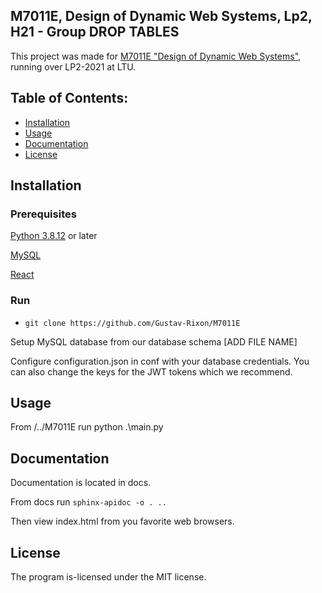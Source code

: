 ## M7011E, Design of Dynamic Web Systems, Lp2, H21 - Group DROP TABLES

This project was made for [M7011E "Design of Dynamic Web Systems"](https://www.ltu.se/edu/course/M70/M7011E/M7011E-Design-av-dynamiska-webbsystem-1.68712?kursView=kursplan&l=en), running over LP2-2021 at LTU.

## Table of Contents:

-  [Installation](#installation)
-  [Usage](#usage)
-  [Documentation](#documentation)
-  [License](#license)


## Installation

### Prerequisites
  [Python 3.8.12](https://www.python.org/) or later
  
  [MySQL](https://www.mysql.com/)
  
  [React](https://reactjs.org/)

### Run
  * `git clone https://github.com/Gustav-Rixon/M7011E`
  
  Setup MySQL database from our database schema [ADD FILE NAME]
  
  Configure configuration.json in conf with your database credentials. You can also change the keys for the JWT tokens which we recommend. 
  
## Usage

From /../M7011E run python .\main.py


## Documentation

Documentation is located in docs.

From docs run `sphinx-apidoc -o . ..`

Then view index.html from you favorite web browsers.

## License

The program is-licensed under the MIT license.

